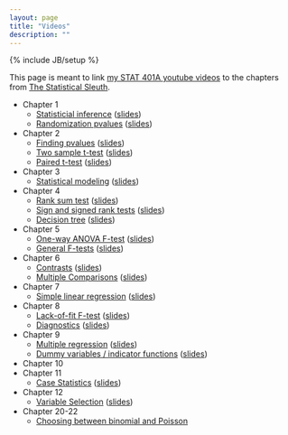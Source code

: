 ```yaml
---
layout: page
title: "Videos"
description: ""
---
```

{% include JB/setup %}

This page is meant to link [my STAT 401A youtube videos](http://www.youtube.com/playlist?list=PLFHD4aOUZFp10lCLRcEA0rjiitZxzQoCB) to the chapters from [The Statistical Sleuth](http://www.amazon.com/gp/product/1133490670/ref=as_li_ss_tl?ie=UTF8&camp=1789&creative=390957&creativeASIN=1133490670&linkCode=as2&tag=jarnieassprod-20).

- Chapter 1
  - [Statisticial inference](http://youtu.be/lcfyx73cfCc) ([slides]({{BASE_PATH}}/slides/M0-Lec3-Inference.pdf))
  - [Randomization pvalues](http://youtu.be/Z-x31fpaDaI) ([slides]({{BASE_PATH}}/slides/M0-Lec4-Inference.pdf))
- Chapter 2
  - [Finding pvalues](http://www.youtube.com/watch?v=KWsCsHwb5-k&feature=youtube_gdata) ([slides]({{BASE_PATH}}/slides/M1-Lec5-FindingPvalues.pdf))
  - [Two sample t-test](http://www.youtube.com/watch?v=anu13FU4Gow&feature=youtube_gdata) ([slides]({{BASE_PATH}}/slides/M1-Lec1-TwoSampleTtest.pdf))
  - [Paired t-test](http://www.youtube.com/watch?v=ycJEDoCdJ2M&feature=youtube_gdata) ([slides]({{BASE_PATH}}/slides/M1-Lec2-PairedTtest.pdf))
- Chapter 3
  - [Statistical modeling](http://www.youtube.com/watch?v=uLnoofIKE9w&feature=youtube_gdata) ([slides]({{BASE_PATH}}/slides/M1-Lec6-StatisticalModeling.pdf))
- Chapter 4
  - [Rank sum test](http://www.youtube.com/watch?v=la_M-OJvmI8&feature=youtube_gdata) ([slides]({{BASE_PATH}}/slides/M1-Lec3-RankSumTest.pdf))
  - [Sign and signed rank tests](http://www.youtube.com/watch?v=9MoeQlFFIqU&feature=youtube_gdata) ([slides]({{BASE_PATH}}/slides/M1-Lec4-SignedRankTest.pdf))
  - [Decision tree](http://www.youtube.com/watch?v=Z68V2N5G1us&feature=youtube_gdata) ([slides]({{BASE_PATH}}/slides/decisionTree.pdf))
- Chapter 5
  - [One-way ANOVA F-test](http://www.youtube.com/watch?v=SbFeXtg4b6A&feature=youtube_gdata) ([slides]({{BASE_PATH}}/slides/M2-Lec1-OnewayAnova.pdf))
  - [General F-tests](http://www.youtube.com/watch?v=Zn2zevanDsY&feature=youtube_gdata) ([slides]({{BASE_PATH}}/slides/M2-Lec3-GeneralFtest.pdf))
- Chapter 6
  - [Contrasts](http://www.youtube.com/watch?v=yq_yTWK4mNs&feature=youtube_gdata) ([slides]({{BASE_PATH}}/slides/M2-Lec4-Contrasts.pdf))
  - [Multiple Comparisons](http://www.youtube.com/watch?v=ZTCAzMsTCIs&feature=youtube_gdata) ([slides]({{BASE_PATH}}/slides/M2-Lec2-MultipleComparisons.pdf))
- Chapter 7
  - [Simple linear regression](http://www.youtube.com/watch?v=4Acpxwrlx8w&feature=youtube_gdata) ([slides]({{BASE_PATH}}/slides/M3-Lec1-SimpleLinearRegression.pdf))
- Chapter 8
  - [Lack-of-fit F-test](http://www.youtube.com/watch?v=6VhjGw90TB4&feature=youtube_gdata) ([slides]({{BASE_PATH}}/slides/M3-Lec2-LackOfFitTest.pdf))
  - [Diagnostics](http://www.youtube.com/watch?v=wzCwyttwbgA&feature=youtube_gdata) ([slides]({{BASE_PATH}}/slides/M3-Lec3-RegressionDiagnostics.pdf))
- Chapter 9
  - [Multiple regression](http://www.youtube.com/watch?v=NAcnN9lRzaU&feature=youtube_gdata) ([slides]({{BASE_PATH}}/slides/M4-Lec1-MultipleRegression.pdf)) 
  - [Dummy variables / indicator functions](http://youtu.be/pNPRo-VXuCo) ([slides]({{BASE_PATH}}/slides/M4-Lec2-MultipleRegression2.pdf)) 
- Chapter 10
- Chapter 11
  - [Case Statistics](http://www.youtube.com/watch?v=uDMj7SXfJWI&feature=youtube_gdata) ([slides]({{BASE_PATH}}/slides/M5-Lec1-CaseStatistics.pdf))
- Chapter 12
  - [Variable Selection](http://www.youtube.com/watch?v=nDBci9QRVWg&feature=youtube_gdata) ([slides]({{BASE_PATH}}/slides/M5-Lec2-VariableSelection.pdf))
- Chapter 20-22
  - [Choosing between binomial and Poisson](http://youtu.be/CqnIdasMYbI) 

